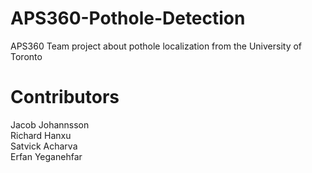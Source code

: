 # APS360-Pothole-Detection
APS360 Team project about pothole localization from the University of Toronto

# Contributors
Jacob Johannsson  
Richard Hanxu  
Satvick Acharva  
Erfan Yeganehfar  
